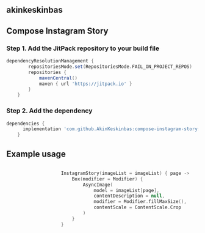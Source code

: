 ## akinkeskinbas ##

## Compose Instagram Story ##

### Step 1. Add the JitPack repository to your build file ###

```gradle
dependencyResolutionManagement {
		repositoriesMode.set(RepositoriesMode.FAIL_ON_PROJECT_REPOS)
		repositories {
			mavenCentral()
			maven { url 'https://jitpack.io' }
		}
	}
 ```

### Step 2. Add the dependency ###

```gradle
dependencies {
      implementation 'com.github.AkinKeskinbas:compose-instagram-story:Tag'
	}
```

## Example usage ##

```kotlin

                    InstagramStory(imageList = imageList) { page ->
                        Box(modifier = Modifier) {
                            AsyncImage(
                                model = imageList[page],
                                contentDescription = null,
                                modifier = Modifier.fillMaxSize(),
                                contentScale = ContentScale.Crop
                            )
                        }
                    }
```
